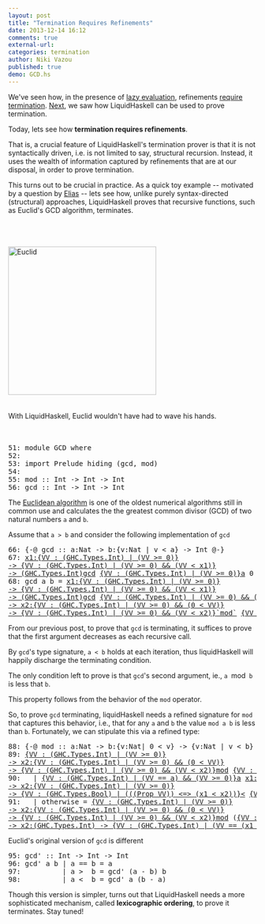 ```yaml
---
layout: post
title: "Termination Requires Refinements"
date: 2013-12-14 16:12
comments: true
external-url:
categories: termination 
author: Niki Vazou
published: true 
demo: GCD.hs
---
```


We've seen how, in the presence of [lazy evaluation][ref-lies], refinements
[require termination][ref-bottom]. [Next][ref-termination], we saw how 
LiquidHaskell can be used to prove termination. 

Today, lets see how **termination requires refinements**. 

That is, a crucial feature of LiquidHaskell's termination prover is that it is 
not syntactically driven, i.e. is not limited to say, structural recursion. 
Instead, it uses the wealth of information captured by refinements that are
at our disposal, in order to prove termination. 

This turns out to be crucial in practice.
As a quick toy example -- motivated by a question by [Elias][comment-elias] -- 
lets see how, unlike purely syntax-directed (structural) approaches, 
LiquidHaskell proves that recursive functions, such as Euclid's GCD 
algorithm, terminates.

<!-- more -->

<br>
<br>
<br>

<div class="row-fluid">
  <div class="span12 pagination-centered">
  <img src="http://faculty.etsu.edu/gardnerr/Geometry-History/Euclid_7-Raphael.jpg"
       alt="Euclid" width="300">
       <br>
       <br>
       <br>
       With LiquidHaskell, Euclid wouldn't have had to wave his hands.
       <br>
       <br>
       <br>
  </div>
</div>


<pre><span class=hs-linenum>51: </span><span class='hs-keyword'>module</span> <span class='hs-conid'>GCD</span> <span class='hs-keyword'>where</span>
<span class=hs-linenum>52: </span>
<span class=hs-linenum>53: </span><span class='hs-keyword'>import</span> <span class='hs-conid'>Prelude</span> <span class='hs-varid'>hiding</span> <span class='hs-layout'>(</span><span class='hs-varid'>gcd</span><span class='hs-layout'>,</span> <span class='hs-varid'>mod</span><span class='hs-layout'>)</span>
<span class=hs-linenum>54: </span>
<span class=hs-linenum>55: </span><span class='hs-definition'>mod</span> <span class='hs-keyglyph'>::</span> <span class='hs-conid'>Int</span> <span class='hs-keyglyph'>-&gt;</span> <span class='hs-conid'>Int</span> <span class='hs-keyglyph'>-&gt;</span> <span class='hs-conid'>Int</span>
<span class=hs-linenum>56: </span><span class='hs-definition'>gcd</span> <span class='hs-keyglyph'>::</span> <span class='hs-conid'>Int</span> <span class='hs-keyglyph'>-&gt;</span> <span class='hs-conid'>Int</span> <span class='hs-keyglyph'>-&gt;</span> <span class='hs-conid'>Int</span>
</pre>

The [Euclidean algorithm][ref-euclidean] is one of the oldest numerical algorithms 
still in common use and calculates the the greatest common divisor (GCD) of two 
natural numbers `a` and `b`.

Assume that `a > b` and consider the following implementation of `gcd`


<pre><span class=hs-linenum>66: </span><span class='hs-keyword'>{-@</span> <span class='hs-varid'>gcd</span> <span class='hs-keyglyph'>::</span> <span class='hs-varid'>a</span><span class='hs-conop'>:</span><span class='hs-conid'>Nat</span> <span class='hs-keyglyph'>-&gt;</span> <span class='hs-varid'>b</span><span class='hs-conop'>:</span><span class='hs-keyword'>{v:</span><span class='hs-conid'>Nat</span> <span class='hs-keyword'>| v &lt; a}</span> <span class='hs-keyglyph'>-&gt;</span> <span class='hs-conid'>Int</span> <span class='hs-keyword'>@-}</span>
<span class=hs-linenum>67: </span><a class=annot href="#"><span class=annottext>x1:{VV : (GHC.Types.Int) | (VV &gt;= 0)}
-&gt; {VV : (GHC.Types.Int) | (VV &gt;= 0) &amp;&amp; (VV &lt; x1)}
-&gt; (GHC.Types.Int)</span><span class='hs-definition'>gcd</span></a> <a class=annot href="#"><span class=annottext>{VV : (GHC.Types.Int) | (VV &gt;= 0)}</span><span class='hs-varid'>a</span></a> <span class='hs-num'>0</span> <span class='hs-keyglyph'>=</span> <a class=annot href="#"><span class=annottext>{VV : (GHC.Types.Int) | (VV == a) &amp;&amp; (VV &gt;= 0)}</span><span class='hs-varid'>a</span></a>
<span class=hs-linenum>68: </span><span class='hs-definition'>gcd</span> <span class='hs-varid'>a</span> <span class='hs-varid'>b</span> <span class='hs-keyglyph'>=</span> <a class=annot href="#"><span class=annottext>x1:{VV : (GHC.Types.Int) | (VV &gt;= 0)}
-&gt; {VV : (GHC.Types.Int) | (VV &gt;= 0) &amp;&amp; (VV &lt; x1)}
-&gt; (GHC.Types.Int)</span><span class='hs-varid'>gcd</span></a> <a class=annot href="#"><span class=annottext>{VV : (GHC.Types.Int) | (VV &gt;= 0) &amp;&amp; (VV &lt; a)}</span><span class='hs-varid'>b</span></a> <span class='hs-layout'>(</span><a class=annot href="#"><span class=annottext>{VV : (GHC.Types.Int) | (VV == a) &amp;&amp; (VV &gt;= 0)}</span><span class='hs-varid'>a</span></a> <a class=annot href="#"><span class=annottext>{VV : (GHC.Types.Int) | (VV &gt;= 0)}
-&gt; x2:{VV : (GHC.Types.Int) | (VV &gt;= 0) &amp;&amp; (0 &lt; VV)}
-&gt; {VV : (GHC.Types.Int) | (VV &gt;= 0) &amp;&amp; (VV &lt; x2)}</span><span class='hs-varop'>`mod`</span></a> <a class=annot href="#"><span class=annottext>{VV : (GHC.Types.Int) | (VV &gt;= 0) &amp;&amp; (VV &lt; a)}</span><span class='hs-varid'>b</span></a><span class='hs-layout'>)</span>
</pre>

From our previous post, to prove that `gcd` is terminating, it suffices to prove
that the first argument decreases as each recursive call.

By `gcd`'s type signature, `a < b` holds at each iteration, thus liquidHaskell 
will happily discharge the terminating condition.

The only condition left to prove is that `gcd`'s second argument, ie., `a `mod`
b` is less that `b`. 

This property follows from the behavior of the `mod` operator.

So, to prove `gcd` terminating, liquidHaskell needs a refined signature for 
`mod` that captures this behavior, i.e., that for any `a` and `b` the value 
`mod a b` is less than `b`. Fortunately, we can stipulate this via a refined
type:


<pre><span class=hs-linenum>88: </span><span class='hs-keyword'>{-@</span> <span class='hs-varid'>mod</span> <span class='hs-keyglyph'>::</span> <span class='hs-varid'>a</span><span class='hs-conop'>:</span><span class='hs-conid'>Nat</span> <span class='hs-keyglyph'>-&gt;</span> <span class='hs-varid'>b</span><span class='hs-conop'>:</span><span class='hs-keyword'>{v:</span><span class='hs-conid'>Nat</span><span class='hs-keyword'>| 0 &lt; v}</span> <span class='hs-keyglyph'>-&gt;</span> <span class='hs-keyword'>{v:</span><span class='hs-conid'>Nat</span> <span class='hs-keyword'>| v &lt; b}</span> <span class='hs-keyword'>@-}</span>
<span class=hs-linenum>89: </span><a class=annot href="#"><span class=annottext>{VV : (GHC.Types.Int) | (VV &gt;= 0)}
-&gt; x2:{VV : (GHC.Types.Int) | (VV &gt;= 0) &amp;&amp; (0 &lt; VV)}
-&gt; {VV : (GHC.Types.Int) | (VV &gt;= 0) &amp;&amp; (VV &lt; x2)}</span><span class='hs-definition'>mod</span></a> <a class=annot href="#"><span class=annottext>{VV : (GHC.Types.Int) | (VV &gt;= 0)}</span><span class='hs-varid'>a</span></a> <a class=annot href="#"><span class=annottext>{VV : (GHC.Types.Int) | (VV &gt;= 0) &amp;&amp; (0 &lt; VV)}</span><span class='hs-varid'>b</span></a>
<span class=hs-linenum>90: </span>  <span class='hs-keyglyph'>|</span> <a class=annot href="#"><span class=annottext>{VV : (GHC.Types.Int) | (VV == a) &amp;&amp; (VV &gt;= 0)}</span><span class='hs-varid'>a</span></a> <a class=annot href="#"><span class=annottext>x1:{VV : (GHC.Types.Int) | (VV &gt;= 0)}
-&gt; x2:{VV : (GHC.Types.Int) | (VV &gt;= 0)}
-&gt; {VV : (GHC.Types.Bool) | (((Prop VV)) &lt;=&gt; (x1 &lt; x2))}</span><span class='hs-varop'>&lt;</span></a> <a class=annot href="#"><span class=annottext>{VV : (GHC.Types.Int) | (VV == b) &amp;&amp; (VV &gt;= 0) &amp;&amp; (0 &lt; VV)}</span><span class='hs-varid'>b</span></a> <span class='hs-keyglyph'>=</span> <a class=annot href="#"><span class=annottext>{VV : (GHC.Types.Int) | (VV == a) &amp;&amp; (VV &gt;= 0)}</span><span class='hs-varid'>a</span></a>
<span class=hs-linenum>91: </span>  <span class='hs-keyglyph'>|</span> <span class='hs-varid'>otherwise</span> <span class='hs-keyglyph'>=</span> <a class=annot href="#"><span class=annottext>{VV : (GHC.Types.Int) | (VV &gt;= 0)}
-&gt; x2:{VV : (GHC.Types.Int) | (VV &gt;= 0) &amp;&amp; (0 &lt; VV)}
-&gt; {VV : (GHC.Types.Int) | (VV &gt;= 0) &amp;&amp; (VV &lt; x2)}</span><span class='hs-varid'>mod</span></a> <span class='hs-layout'>(</span><a class=annot href="#"><span class=annottext>{VV : (GHC.Types.Int) | (VV == a) &amp;&amp; (VV &gt;= 0)}</span><span class='hs-varid'>a</span></a> <a class=annot href="#"><span class=annottext>x1:(GHC.Types.Int)
-&gt; x2:(GHC.Types.Int) -&gt; {VV : (GHC.Types.Int) | (VV == (x1 - x2))}</span><span class='hs-comment'>-</span></a> <a class=annot href="#"><span class=annottext>{VV : (GHC.Types.Int) | (VV == b) &amp;&amp; (VV &gt;= 0) &amp;&amp; (0 &lt; VV)}</span><span class='hs-varid'>b</span></a><span class='hs-layout'>)</span> <a class=annot href="#"><span class=annottext>{VV : (GHC.Types.Int) | (VV == b) &amp;&amp; (VV &gt;= 0) &amp;&amp; (0 &lt; VV)}</span><span class='hs-varid'>b</span></a>
</pre>

Euclid's original version of `gcd` is different
<pre><span class=hs-linenum>95: </span><span class='hs-definition'>gcd'</span> <span class='hs-keyglyph'>::</span> <span class='hs-conid'>Int</span> <span class='hs-keyglyph'>-&gt;</span> <span class='hs-conid'>Int</span> <span class='hs-keyglyph'>-&gt;</span> <span class='hs-conid'>Int</span>
<span class=hs-linenum>96: </span><span class='hs-definition'>gcd'</span> <span class='hs-varid'>a</span> <span class='hs-varid'>b</span> <span class='hs-keyglyph'>|</span> <span class='hs-varid'>a</span> <span class='hs-varop'>==</span> <span class='hs-varid'>b</span> <span class='hs-keyglyph'>=</span> <span class='hs-varid'>a</span>
<span class=hs-linenum>97: </span>         <span class='hs-keyglyph'>|</span> <span class='hs-varid'>a</span> <span class='hs-varop'>&gt;</span>  <span class='hs-varid'>b</span> <span class='hs-keyglyph'>=</span> <span class='hs-varid'>gcd'</span> <span class='hs-layout'>(</span><span class='hs-varid'>a</span> <span class='hs-comment'>-</span> <span class='hs-varid'>b</span><span class='hs-layout'>)</span> <span class='hs-varid'>b</span> 
<span class=hs-linenum>98: </span>         <span class='hs-keyglyph'>|</span> <span class='hs-varid'>a</span> <span class='hs-varop'>&lt;</span>  <span class='hs-varid'>b</span> <span class='hs-keyglyph'>=</span> <span class='hs-varid'>gcd'</span> <span class='hs-varid'>a</span> <span class='hs-layout'>(</span><span class='hs-varid'>b</span> <span class='hs-comment'>-</span> <span class='hs-varid'>a</span><span class='hs-layout'>)</span> 
</pre>

Though this version is simpler, turns out that LiquidHaskell needs 
a more sophisticated mechanism, called **lexicographic ordering**, to 
prove it terminates. Stay tuned!


[ref-euclidean]:    http://en.wikipedia.org/wiki/Euclidean_algorithm
[ref-termination]:  /blog/2013/12/09/checking-termination.lhs/ 
[ref-lies]:  /blog/2013/11/23/telling_lies.lhs/ 
[ref-bottom]: /blog/2013/12/02/getting-to-the-bottom.lhs/
[comment-elias]: http://goto.ucsd.edu/~rjhala/liquid/haskell/blog/blog/2013/12/09/checking-termination.lhs/#comment-1159606500
